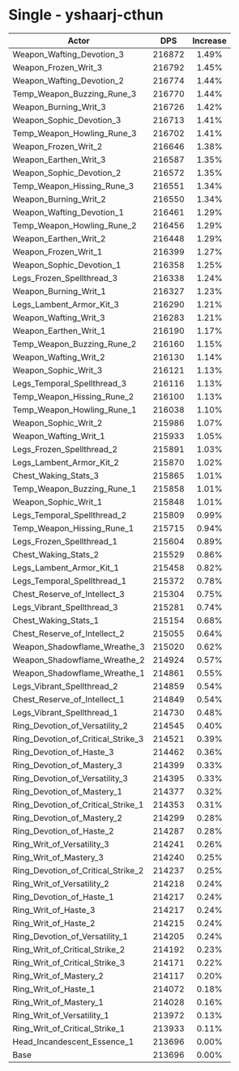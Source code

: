 # Single - yshaarj-cthun
| Actor | DPS | Increase |
|---|:---:|:---:|
|Weapon_Wafting_Devotion_3|216872|1.49%|
|Weapon_Frozen_Writ_3|216792|1.45%|
|Weapon_Wafting_Devotion_2|216774|1.44%|
|Temp_Weapon_Buzzing_Rune_3|216770|1.44%|
|Weapon_Burning_Writ_3|216726|1.42%|
|Weapon_Sophic_Devotion_3|216713|1.41%|
|Temp_Weapon_Howling_Rune_3|216702|1.41%|
|Weapon_Frozen_Writ_2|216646|1.38%|
|Weapon_Earthen_Writ_3|216587|1.35%|
|Weapon_Sophic_Devotion_2|216572|1.35%|
|Temp_Weapon_Hissing_Rune_3|216551|1.34%|
|Weapon_Burning_Writ_2|216550|1.34%|
|Weapon_Wafting_Devotion_1|216461|1.29%|
|Temp_Weapon_Howling_Rune_2|216456|1.29%|
|Weapon_Earthen_Writ_2|216448|1.29%|
|Weapon_Frozen_Writ_1|216399|1.27%|
|Weapon_Sophic_Devotion_1|216358|1.25%|
|Legs_Frozen_Spellthread_3|216338|1.24%|
|Weapon_Burning_Writ_1|216327|1.23%|
|Legs_Lambent_Armor_Kit_3|216290|1.21%|
|Weapon_Wafting_Writ_3|216283|1.21%|
|Weapon_Earthen_Writ_1|216190|1.17%|
|Temp_Weapon_Buzzing_Rune_2|216160|1.15%|
|Weapon_Wafting_Writ_2|216130|1.14%|
|Weapon_Sophic_Writ_3|216121|1.13%|
|Legs_Temporal_Spellthread_3|216116|1.13%|
|Temp_Weapon_Hissing_Rune_2|216100|1.13%|
|Temp_Weapon_Howling_Rune_1|216038|1.10%|
|Weapon_Sophic_Writ_2|215986|1.07%|
|Weapon_Wafting_Writ_1|215933|1.05%|
|Legs_Frozen_Spellthread_2|215891|1.03%|
|Legs_Lambent_Armor_Kit_2|215870|1.02%|
|Chest_Waking_Stats_3|215865|1.01%|
|Temp_Weapon_Buzzing_Rune_1|215858|1.01%|
|Weapon_Sophic_Writ_1|215848|1.01%|
|Legs_Temporal_Spellthread_2|215809|0.99%|
|Temp_Weapon_Hissing_Rune_1|215715|0.94%|
|Legs_Frozen_Spellthread_1|215604|0.89%|
|Chest_Waking_Stats_2|215529|0.86%|
|Legs_Lambent_Armor_Kit_1|215458|0.82%|
|Legs_Temporal_Spellthread_1|215372|0.78%|
|Chest_Reserve_of_Intellect_3|215304|0.75%|
|Legs_Vibrant_Spellthread_3|215281|0.74%|
|Chest_Waking_Stats_1|215154|0.68%|
|Chest_Reserve_of_Intellect_2|215055|0.64%|
|Weapon_Shadowflame_Wreathe_3|215020|0.62%|
|Weapon_Shadowflame_Wreathe_2|214924|0.57%|
|Weapon_Shadowflame_Wreathe_1|214861|0.55%|
|Legs_Vibrant_Spellthread_2|214859|0.54%|
|Chest_Reserve_of_Intellect_1|214849|0.54%|
|Legs_Vibrant_Spellthread_1|214730|0.48%|
|Ring_Devotion_of_Versatility_2|214545|0.40%|
|Ring_Devotion_of_Critical_Strike_3|214521|0.39%|
|Ring_Devotion_of_Haste_3|214462|0.36%|
|Ring_Devotion_of_Mastery_3|214399|0.33%|
|Ring_Devotion_of_Versatility_3|214395|0.33%|
|Ring_Devotion_of_Mastery_1|214377|0.32%|
|Ring_Devotion_of_Critical_Strike_1|214353|0.31%|
|Ring_Devotion_of_Mastery_2|214299|0.28%|
|Ring_Devotion_of_Haste_2|214287|0.28%|
|Ring_Writ_of_Versatility_3|214241|0.26%|
|Ring_Writ_of_Mastery_3|214240|0.25%|
|Ring_Devotion_of_Critical_Strike_2|214237|0.25%|
|Ring_Writ_of_Versatility_2|214218|0.24%|
|Ring_Devotion_of_Haste_1|214217|0.24%|
|Ring_Writ_of_Haste_3|214217|0.24%|
|Ring_Writ_of_Haste_2|214215|0.24%|
|Ring_Devotion_of_Versatility_1|214205|0.24%|
|Ring_Writ_of_Critical_Strike_2|214192|0.23%|
|Ring_Writ_of_Critical_Strike_3|214171|0.22%|
|Ring_Writ_of_Mastery_2|214117|0.20%|
|Ring_Writ_of_Haste_1|214072|0.18%|
|Ring_Writ_of_Mastery_1|214028|0.16%|
|Ring_Writ_of_Versatility_1|213972|0.13%|
|Ring_Writ_of_Critical_Strike_1|213933|0.11%|
|Head_Incandescent_Essence_1|213696|0.00%|
|Base|213696|0.00%|
